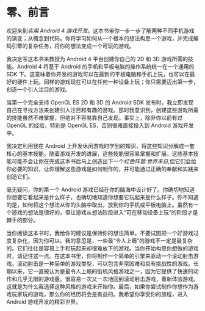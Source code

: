 # 零、前言

欢迎来到*实用 Android 4 游戏开发*。这本书带你一步一步了解两种不同手机游戏的演变；从概念到代码。你将学习如何从一个根本的想法构思一个游戏，并完成编码引擎的复杂任务，将你的想法变成一个可玩的游戏。

我决定写这本书来教授为 Android 4 平台创建你自己的 2D 和 3D 游戏所需的技能。Android 4 将基于 Android 的手机和平板电脑的操作系统统一在一个通用的 SDK 下。这意味着你开发的游戏可以在最新的平板电脑和手机上玩，也可以在最好的硬件上玩。同样的游戏现在可以在任何一种设备上玩；你只需要迈出第一步，创造一个引人注目的游戏。

当第一个完全支持 OpenGL ES 2D 和 3D 的 Android SDK 发布时，我立即发现自己在寻找方法来创建引人注目和有趣的游戏。那时我意识到，创建这些游戏所需的技能虽然不难掌握，但绝对不容易靠自己发现。事实上，除非你以前有过 OpenGL 的经验，特别是 OpenGL ES，否则很难直接投入到 Android 游戏开发中。

我决定利用我在 Android 上开发休闲游戏时学到的知识，将这些知识分解成一套核心的基本技能，随着游戏开发的进展，这些技能很容易掌握和扩展。这些基本技能可能不会让你在完成这本书后马上创造出下一个*红色阵营:世界末日*,但它们会给你必要的知识，让你理解这些游戏是如何制作的，并可能通过正确的奉献和实践来创造它们。

毫无疑问，你的第一个 Android 游戏已经在你的脑海中设计好了。你确切地知道你想要它看起来是什么样子，也确切地知道你想要它玩起来是什么样子。你不知道的是，如何将这个想法从你的头脑中取出，放到你的手机或平板电脑上。虽然有一个游戏的想法是很好的，但让游戏从想法阶段进入“可在移动设备上玩”的阶段才是棘手的部分。

当你阅读这本书时，我给你的建议是保持你的想法简单。不要试图把一个好游戏过度复杂化，因为你可以。我的意思是，一些最“令人上瘾”的游戏不一定是最复杂的。它们往往是容易上手和玩起来却很难放下的游戏。当你开始构思你想做的游戏时，请记住这一点。在这本书里，你将制作一个简单的引擎来驱动一个滚动射击游戏。滚动射击是一种简单的游戏类型，可以包含非常困难和具有挑战性的游戏。长期以来，它一直被认为是最令人上瘾的街机风格游戏之一，因为它提供了快速的动作和几乎无限的游戏量。很容易一次又一次地回到滚动射击游戏，重新体验游戏。这就是为什么我选择这种风格的游戏来开始你。最后，如果你尝试制作你想作为游戏玩家玩的游戏，那么你的经历将会是有益的。我希望你享受你的旅程，进入 Android 游戏开发的精彩世界。